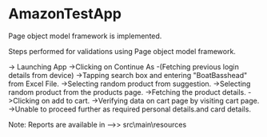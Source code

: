 # AmazonTestApp
Page object model framework is implemented.

Steps performed for validations using Page object model framework.

-> Launching App
->Clicking on Continue As -(Fetching previous login details from device)
->Tapping search box and entering "BoatBasshead" from Excel File.
->Selecting random product from suggestion.
->Selecting random product from the products page.
->Fetching the product details.
->Clicking on add to cart.
->Verifying data on cart page by visiting cart page.
->Unable to proceed further as required personal details.and card details.

Note: Reports are available in -->> src\main\resources
